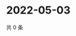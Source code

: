# 2022-05-03

共 0 条

<!-- BEGIN WEIBO -->
<!-- 最后更新时间 Tue May 03 2022 21:34:30 GMT+0800 (China Standard Time) -->

<!-- END WEIBO -->
